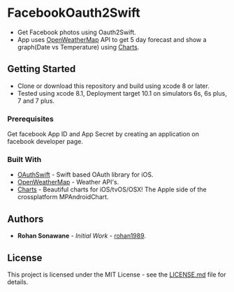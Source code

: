 # FacebookOauth2Swift
 * Get Facebook photos using Oauth2Swift.
 * App uses [OpenWeatherMap](http://openweathermap.org/api) API to get 5 day forecast and show a graph(Date vs Temperature) using [Charts](https://github.com/danielgindi/Charts). 

## Getting Started
* Clone or download this repository and build using xcode 8 or later.
* Tested using xcode 8.1, Deployment target 10.1 on simulators 6s, 6s plus, 7 and 7 plus.


### Prerequisites
Get facebook App ID and App Secret by creating an application on facebook developer page.

### Built With
* [OAuthSwift](https://github.com/OAuthSwift/OAuthSwift) - Swift based OAuth library for iOS.
* [OpenWeatherMap](http://openweathermap.org/api) - Weather API's.
* [Charts](https://github.com/danielgindi/Charts) - Beautiful charts for iOS/tvOS/OSX! The Apple side of the crossplatform MPAndroidChart.

## Authors

* **Rohan Sonawane** - *Initial Work* - [rohan1989](https://github.com/rohan1989).

## License

This project is licensed under the MIT License - see the [LICENSE.md](LICENSE.md) file for details.

 
